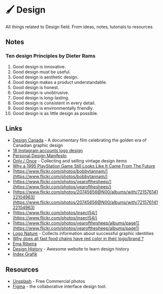 # 🖌 Design

All things related to Design field. From ideas, notes, tutorials to resources.

## Notes

### Ten design Principles by Dieter Rams

1. Good design is innovative.
2. Good design must be useful.
3. Good design is aesthetic design.
4. Good design makes a product understandable.
5. Good design is honest.
6. Good design is unobtrusive.
7. Good design is long-lasting.
8. Good design is consistent in every detail.
9. Good design is environmentally friendly.
10. Good design is as little design as possible.

## Links

* [Design Canada](https://designcanada.com/) - A documentary film celebrating the golden era of Canadian graphic design
* [18 Instagram accounts logo design](https://mylogowave.com/instagram-accounts-logo-inspiration/)
* [Personal Design Manifesto](https://blog.prototypr.io/a-personal-design-manifesto-ec3f2d51b47c)
* [Only / Once](https://onlyonceshop.com/) - Collecting and selling vintage design items
* [Why a 1995 PlayStation Game Still Looks Like It Came From The Future](https://kotaku.com/why-a-1995-playstation-game-still-looks-like-it-came-fr-5870340)
* [https://www.flickr.com/photos/bobbytannam/](https://www.flickr.com/photos/bobbytannam/)
* [https://www.flickr.com/photos/yearofthesheep/](https://www.flickr.com/photos/yearofthesheep/)
* [https://www.flickr.com/photos/20745656@N00/albums/with/72157614122104963](https://www.flickr.com/photos/20745656@N00/albums/with/72157614122104963)
* [https://www.flickr.com/photos/insect54/](https://www.flickr.com/photos/insect54/)
* [https://www.flickr.com/photos/yearofthesheep/albums/page1](https://www.flickr.com/photos/yearofthesheep/albums/page1)
* [Logo Nature](http://logonature.com/) - Collects information about successful graphic identities
* [Why does all fast food chains have red color in their logo/brand ?](https://www.quora.com/Why-does-all-fast-food-chains-have-red-color-in-their-logo-brand)
* [Ema Ribeira](https://emribeiractsblog.wordpress.com/)
* [Design History](http://www.designishistory.com/) - Awesome website to learn design history
* [Index Grafik](http://indexgrafik.fr/) 

## Resources

* [Unsplash](https://unsplash.com/) - Free Commercial photos
* [Figma](https://www.figma.com/) - the collaborative interface design tool.



